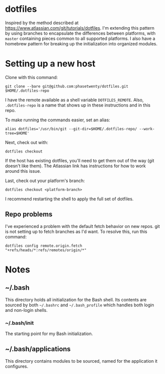 # dotfiles

Inspired by the method described at https://www.atlassian.com/git/tutorials/dotfiles. I'm extending this pattern by using branches to encapsulate the differences between platforms, with `master` containing pieces common to all supported platforms. I also have a homebrew pattern for breaking up the initialization into organized modules.

# Setting up a new host

Clone with this command:

    git clone --bare git@github.com:phasetwenty/dotfiles.git $HOME/.dotfiles-repo

I have the remote available as a shell variable `DOTFILES_REMOTE`. Also, `.dotfiles-repo` is a name that shows up in these instructions and in this repo.


To make running the commands easier, set an alias:

    alias dotfiles='/usr/bin/git --git-dir=$HOME/.dotfiles-repo/ --work-tree=$HOME'

Next, check out with:

    dotfiles checkout
    
If the host has existing dotfiles, you'll need to get them out of the way (git doesn't like them). The Atlassian link has instructions for how to work around this issue. 

Last, check out your platform's branch:

    dotfiles checkout <platform-branch>
    
I recommend restarting the shell to apply the full set of dotfiles.

## Repo problems

I've experienced a problem with the default fetch behavior on new repos. git is not setting up to fetch branches as I'd want. To resolve this, run this command:

    dotfiles config remote.origin.fetch "+refs/heads/*:refs/remotes/origin/*"

# Notes

## ~/.bash

This directory holds all initialization for the Bash shell. Its contents are sourced by both `~/.bashrc` and `~/.bash_profile` which handles both login and non-login shells.

### ~/.bash/init

The starting point for my Bash initialization.

## ~/.bash/applications

This directory contains modules to be sourced, named for the application it configures.
